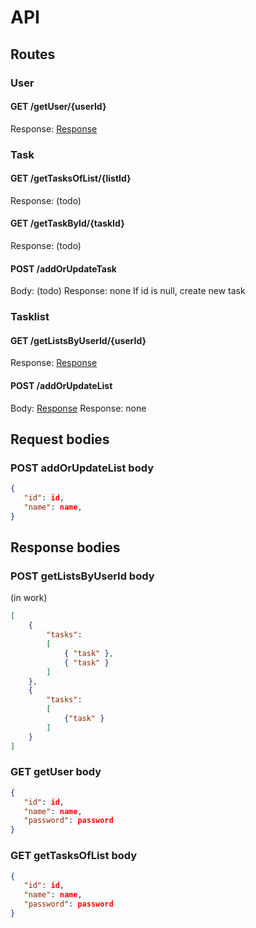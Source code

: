# API
## Routes

### User ###

#### GET /getUser/{userId} ####

Response: [Response](#POST-getUser-body)

### Task ###

#### GET /getTasksOfList/{listId} ####

Response: (todo)

#### GET /getTaskById/{taskId} ####

Response: (todo)

#### POST /addOrUpdateTask ####

Body: (todo)
Response: none
If id is null, create new task

### Tasklist ###

#### GET /getListsByUserId/{userId} ####

Response: [Response](#POST-getListsByUserId-body)

#### POST /addOrUpdateList ####

Body: [Response](#POST-addOrUpdateList-body)
Response: none

## Request bodies ##

### POST addOrUpdateList body ###

```json
{
   "id": id,
   "name": name,
}
```

## Response bodies ##

### POST getListsByUserId body ###

(in work)

```json
[
    {
        "tasks":
        [
            { "task" },
            { "task" }
        ]
    },
    {
        "tasks":
        [
            {"task" }
        ]
    }
]
```

### GET getUser body ###

```json
{
   "id": id,
   "name": name,
   "password": password
}
```

### GET getTasksOfList body ###

```json
{
   "id": id,
   "name": name,
   "password": password
}
```
